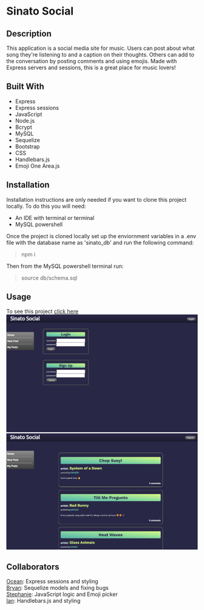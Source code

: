 # Sinato Social

## Description
This application is a social media site for music. Users can post about what song they're listening to and a caption on their thoughts. Others can add to the conversation by posting comments and using emojis. Made with Express servers and sessions, this is a great place for music lovers!

## Built With
* Express 
* Express sessions
* JavaScript
* Node.js
* Bcrypt
* MySQL
* Sequelize
* Bootstrap
* CSS
* Handlebars.js
* Emoji One Area.js

## Installation
Installation instructions are only needed if you want to clone this project locally. To do this you will need:
* An IDE with terminal or terminal
* MySQL powershell

Once the project is cloned locally set up the enviornment variables in a .env file with the database name as 'sinato_db' and run the following command:  
>  npm i   

Then from the MySQL powershell terminal run: 
> source db/schema.sql


## Usage
To see this project [click here](https://sinato.herokuapp.com/)
![login-preview](./public/images/sinato-login.png)
![homepage-preview](./public/images/sinato-homepage.png)

## Collaborators
[Ocean](https://github.com/oceanlatte): Express sessions and styling  
[Bryan](https://github.com/bryannolasco11): Sequelize models and fixing bugs  
[Stephanie](https://github.com/strossouw): JavaScript logic and Emoji picker  
[Ian](https://github.com/TheTrueZK): Handlebars.js and styling  
